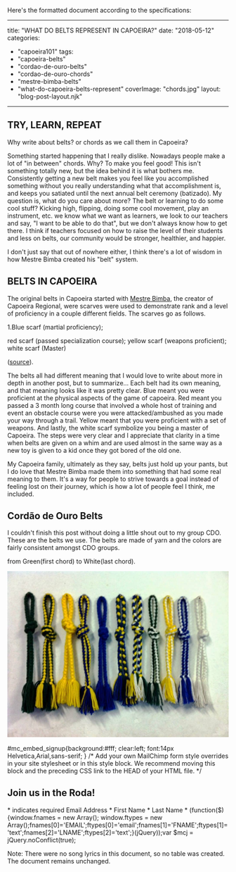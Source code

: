 Here's the formatted document according to the specifications:

---
title: "WHAT DO BELTS REPRESENT IN CAPOEIRA?"
date: "2018-05-12"
categories: 
  - "capoeira101"
tags: 
  - "capoeira-belts"
  - "cordao-de-ouro-belts"
  - "cordao-de-ouro-chords"
  - "mestre-bimba-belts"
  - "what-do-capoeira-belts-represent"
coverImage: "chords.jpg"
layout: "blog-post-layout.njk"
---

## TRY, LEARN, REPEAT

Why write about belts? or chords as we call them in Capoeira?

Something started happening that I really dislike. Nowadays people make a lot of  "in between" chords. Why? To make you feel good! This isn't something totally new, but the idea behind it is what bothers me. Consistently getting a new belt makes you feel like you accomplished something without you really understanding what that accomplishment is, and keeps you satiated until the next annual belt ceremony (batizado). My question is, what do you care about more? The belt or learning to do some cool stuff? Kicking high, flipping, doing some cool movement, play an instrument, etc. we know what we want as learners, we look to our teachers and say, "I want to be able to do that", but we don't always know how to get there. I think if teachers focused on how to raise the level of their students and less on belts, our community would be stronger, healthier, and happier.

I don't just say that out of nowhere either, I think there's a lot of wisdom in how Mestre Bimba created his "belt" system.

## BELTS IN CAPOEIRA

The original belts in Capoeira started with [Mestre Bimba](https://en.wikipedia.org/wiki/Manuel_dos_Reis_Machado), the creator of Capoeira Regional,  were scarves were used to demonstrate rank and a level of proficiency in a couple different fields. The scarves go as follows.

1.Blue scarf (martial proficiency);

red scarf (passed specialization course); yellow scarf (weapons proficient); white scarf (Master)

([source](http://www.arteculturacapoeira.com.br/site/index.php?option=com_content&view=article&id=97&Itemid=57)).

The belts all had different meaning that I would love to write about more in depth in another post, but to summarize… Each belt had its own meaning, and that meaning looks like it was pretty clear. Blue meant you were proficient at the physical aspects of the game of capoeira. Red meant you passed a 3 month long course that involved a whole host of training and event an obstacle course were you were attacked/ambushed as you made your way through a trail. Yellow meant that you were proficient with a set of weapons. And lastly, the white scarf symbolize you being a master of Capoeira. The steps were very clear and I appreciate that clarity in a time when belts are given on a whim and are used almost in the same way as a new toy is given to a kid once they got bored of the old one.

My Capoeira family, ultimately as they say, belts just hold up your pants, but I do love that Mestre Bimba made them into something that had some real meaning to them. It's a way for people to strive towards a goal instead of feeling lost on their journey, which is how a lot of people feel I think, me included.

## Cordão de Ouro Belts

I couldn't finish this post without doing a little shout out to my group CDO. These are the belts we use. The belts are made of yarn and the colors are fairly consistent amongst CDO groups.

from Green(first chord) to White(last chord).

[![](images/chords-1024x765.jpg)](https://dendearts.com/wp-content/uploads/2018/05/chords.jpg)

#mc\_embed\_signup{background:#fff; clear:left; font:14px Helvetica,Arial,sans-serif; } /\* Add your own MailChimp form style overrides in your site stylesheet or in this style block. We recommend moving this block and the preceding CSS link to the HEAD of your HTML file. \*/

## Join us in the Roda!

\* indicates required Email Address \* First Name \* Last Name \* (function($) {window.fnames = new Array(); window.ftypes = new Array();fnames\[0\]='EMAIL';ftypes\[0\]='email';fnames\[1\]='FNAME';ftypes\[1\]='text';fnames\[2\]='LNAME';ftypes\[2\]='text';}(jQuery));var $mcj = jQuery.noConflict(true);

Note: There were no song lyrics in this document, so no table was created. The document remains unchanged.